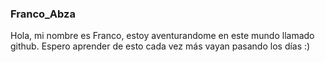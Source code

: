 ### Franco_Abza
Hola, mi nombre es Franco, estoy aventurandome en este mundo llamado github. Espero aprender de esto cada vez más vayan pasando los días :)
